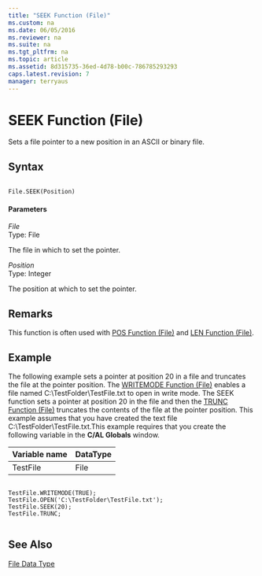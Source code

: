 ```yaml
---
title: "SEEK Function (File)"
ms.custom: na
ms.date: 06/05/2016
ms.reviewer: na
ms.suite: na
ms.tgt_pltfrm: na
ms.topic: article
ms.assetid: 8d315735-36ed-4d78-b00c-786785293293
caps.latest.revision: 7
manager: terryaus
---
```

# SEEK Function (File)
Sets a file pointer to a new position in an ASCII or binary file.  
  
## Syntax  
  
```  
  
File.SEEK(Position)  
```  
  
#### Parameters  
 *File*  
 Type: File  
  
 The file in which to set the pointer.  
  
 *Position*  
 Type: Integer  
  
 The position at which to set the pointer.  
  
## Remarks  
 This function is often used with [POS Function \(File\)](POS-Function--File-.md) and [LEN Function \(File\)](LEN-Function--File-.md).  
  
## Example  
 The following example sets a pointer at position 20 in a file and truncates the file at the pointer position. The [WRITEMODE Function \(File\)](WRITEMODE-Function--File-.md) enables a file named C:\\TestFolder\\TestFile.txt to open in write mode. The SEEK function sets a pointer at position 20 in the file and then the [TRUNC Function \(File\)](TRUNC-Function--File-.md) truncates the contents of the file at the pointer position. This example assumes that you have created the text file C:\\TestFolder\\TestFile.txt.This example requires that you create the following variable in the **C\/AL Globals** window.  
  
|Variable name|DataType|  
|-------------------|--------------|  
|TestFile|File|  
  
```  
  
TestFile.WRITEMODE(TRUE);  
TestFile.OPEN('C:\TestFolder\TestFile.txt');  
TestFile.SEEK(20);  
TestFile.TRUNC;  
  
```  
  
## See Also  
 [File Data Type](File-Data-Type.md)